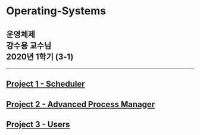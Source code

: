 Operating-Systems  
=============
운영체제 </br> 강수용 교수님 <br/> 2020년 1학기 (3-1)
-------------
--------
## [Project 1 - Scheduler](https://github.com/hoon4233/Operating-Systems/Project1)
## [Project 2 - Advanced Process Manager](https://github.com/hoon4233/Operating-Systems/Project2)
## [Project 3 - Users](https://github.com/hoon4233/Operating-Systems/Project3)



